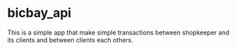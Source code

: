 # bicbay_api
This is a simple app that make simple transactions between shopkeeper and its clients and between clients each others.

